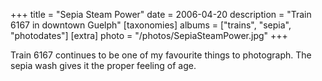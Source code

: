 +++
title = "Sepia Steam Power"
date = 2006-04-20
description = "Train 6167 in downtown Guelph"
[taxonomies]
albums = ["trains", "sepia", "photodates"]
[extra]
photo = "/photos/SepiaSteamPower.jpg"
+++

Train 6167 continues to be one of my favourite things to photograph. The sepia wash gives it the proper feeling of age.
